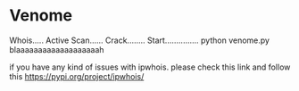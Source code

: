 # Venome
Whois..... Active Scan......  Crack........
Start...............
python venome.py
blaaaaaaaaaaaaaaaaaaah

if you have any kind of issues with ipwhois. please check this link and follow this 
https://pypi.org/project/ipwhois/

